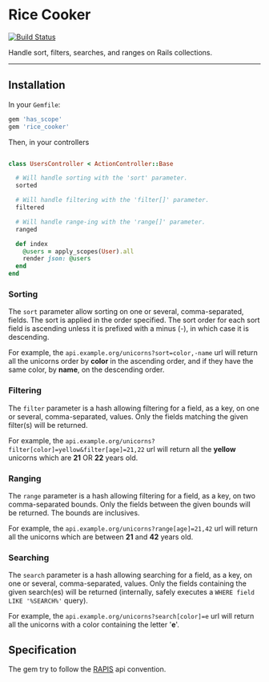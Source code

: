 # Rice Cooker

[![Build Status](https://travis-ci.org/lambda2/rice_cooker.svg?branch=master)](https://travis-ci.org/lambda2/rice_cooker)

Handle sort, filters, searches, and ranges on Rails collections.

-------------------

## Installation

In your `Gemfile`:

```ruby
gem 'has_scope'
gem 'rice_cooker'
```

Then, in your controllers

```ruby

class UsersController < ActionController::Base

  # Will handle sorting with the 'sort' parameter.
  sorted

  # Will handle filtering with the 'filter[]' parameter.
  filtered

  # Will handle range-ing with the 'range[]' parameter.
  ranged

  def index
    @users = apply_scopes(User).all
    render json: @users
  end
end

```

### Sorting

The `sort` parameter allow sorting on one or several, comma-separated, fields. The sort is applied in the order specified.
The sort order for each sort field is ascending unless it is prefixed with a minus (-), in which case it is descending.

For example, the `api.example.org/unicorns?sort=color,-name` url will return all the unicorns order by **color** in the ascending order, and if they have the same color, by **name**, on the descending order.

### Filtering

The `filter` parameter is a hash allowing filtering for a field, as a key, on one or several, comma-separated, values. Only the fields matching the given filter(s) will be returned.

For example, the `api.example.org/unicorns?filter[color]=yellow&filter[age]=21,22` url will return all the **yellow** unicorns which are **21** OR **22** years old.

### Ranging

The `range` parameter is a hash allowing filtering for a field, as a key, on two comma-separated bounds. Only the fields between the given bounds will be returned. The bounds are inclusives.

For example, the `api.example.org/unicorns?range[age]=21,42` url will return all the unicorns which are between **21** and **42** years old.

### Searching

The `search` parameter is a hash allowing searching for a field, as a key, on one or several, comma-separated, values. Only the fields containing the given search(es) will be returned (internally, safely executes a `WHERE field LIKE '%SEARCH%'` query).

For example, the `api.example.org/unicorns?search[color]=e` url will return all the unicorns with a color containing the letter '**e**'.


## Specification

The gem try to follow the [RAPIS](https://github.com/lambda2/rapis) api convention.


